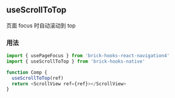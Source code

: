 ## useScrollToTop

页面 focus 时自动滚动到 top

### 用法

```javascript
import { usePageFocus } from 'brick-hooks-react-navigation4'
import { useScrollToTop } from 'brick-hooks-native'

function Comp {
  useScrollToTop(ref)
  return <ScrollView ref={ref}></ScrollView>
}
```
